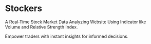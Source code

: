 # Stockers 
A Real-Time Stock Market Data Analyzing Website Using Indicator like Volume and Relative Strength Index.

Empower traders with instant insights for informed decisions.
